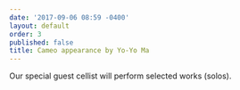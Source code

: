 ```yaml
---
date: '2017-09-06 08:59 -0400'
layout: default
order: 3
published: false
title: Cameo appearance by Yo-Yo Ma
---
```

Our special guest cellist will perform selected works (solos).

